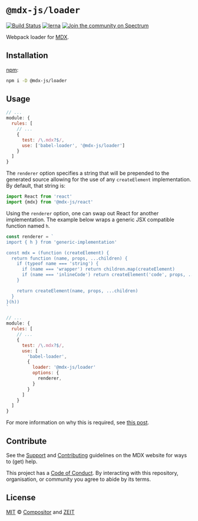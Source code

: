 # `@mdx-js/loader`

[![Build Status][build-badge]][build]
[![lerna][lerna-badge]][lerna]
[![Join the community on Spectrum][spectrum-badge]][spectrum]

Webpack loader for [MDX][].

## Installation

[npm][]:

```sh
npm i -D @mdx-js/loader
```

## Usage

```js
// ...
module: {
  rules: [
    // ...
    {
      test: /\.mdx?$/,
      use: ['babel-loader', '@mdx-js/loader']
    }
  ]
}
```

The `renderer` option specifies a string that will be prepended to the generated source allowing for the use of any `createElement` implementation. By default, that string is:

```js
import React from 'react'
import {mdx} from '@mdx-js/react'
```

Using the `renderer` option, one can swap out React for another implementation. The example below wraps a generic JSX compatible function named `h`.

```js
const renderer = `
import { h } from 'generic-implementation'

const mdx = (function (createElement) {
  return function (name, props, ...children) {
    if (typeof name === 'string') {
      if (name === 'wrapper') return children.map(createElement)
      if (name === 'inlineCode') return createElement('code', props, ...children)
    }

    return createElement(name, props, ...children)
  }
}(h))
`

// ...
module: {
  rules: [
    // ...
    {
      test: /\.mdx?$/,
      use: [
        'babel-loader',
        {
          loader: '@mdx-js/loader'
          options: {
            renderer,
          }
        }
      ]
    }
  ]
}
```

For more information on why this is required, see [this post](https://mdxjs.com/blog/custom-pragma).

## Contribute

See the [Support][] and [Contributing][] guidelines on the MDX website for ways
to (get) help.

This project has a [Code of Conduct][coc].
By interacting with this repository, organisation, or community you agree to
abide by its terms.

## License

[MIT][] © [Compositor][] and [ZEIT][]

<!-- Definitions -->

[build]: https://travis-ci.com/mdx-js/mdx
[build-badge]: https://travis-ci.com/mdx-js/mdx.svg?branch=master
[lerna]: https://lernajs.io/
[lerna-badge]: https://img.shields.io/badge/maintained%20with-lerna-cc00ff.svg
[spectrum]: https://spectrum.chat/mdx
[spectrum-badge]: https://withspectrum.github.io/badge/badge.svg
[contributing]: https://mdxjs.com/contributing
[support]: https://mdxjs.com/support
[coc]: https://github.com/mdx-js/.github/blob/master/code-of-conduct.md
[mit]: license
[compositor]: https://compositor.io
[zeit]: https://zeit.co
[mdx]: https://github.com/mdx-js/mdx
[npm]: https://docs.npmjs.com/cli/install
